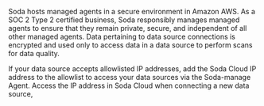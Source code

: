 Soda hosts managed agents in a secure environment in Amazon AWS. As a SOC 2 Type 2 certified business, Soda responsibly manages managed agents to ensure that they remain private, secure, and independent of all other managed agents. Data pertaining to data source connections is encrypted and used only to access data in a data source to perform scans for data quality. 

If your data source accepts allowlisted IP addresses, add the Soda Cloud IP address to the allowlist to access your data sources via the Soda-manage Agent. Access the IP address in Soda Cloud when connecting a new data source, 